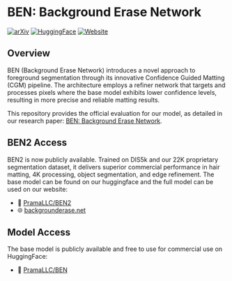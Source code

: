 # BEN: Background Erase Network

[![arXiv](https://img.shields.io/badge/arXiv-2501.06230-b31b1b.svg)](https://arxiv.org/abs/2501.06230)
[![HuggingFace](https://img.shields.io/badge/🤗%20Hugging%20Face-BEN-blue)](https://huggingface.co/PramaLLC/BEN)
[![Website](https://img.shields.io/badge/Website-backgrounderase.net-green)](https://backgrounderase.net)

## Overview
BEN (Background Erase Network) introduces a novel approach to foreground segmentation through its innovative Confidence Guided Matting (CGM) pipeline. The architecture employs a refiner network that targets and processes pixels where the base model exhibits lower confidence levels, resulting in more precise and reliable matting results.

This repository provides the official evaluation for our model, as detailed in our research paper: [BEN: Background Erase Network](https://arxiv.org/abs/2501.06230).



## BEN2 Access
BEN2 is now publicly available. Trained on DIS5k and our 22K proprietary segmentation dataset, it delivers superior commercial performance in hair matting, 4K processing, object segmentation, and edge refinement. The base model can be found on our huggingface and the full model can be used on our website:
- 🤗 [PramaLLC/BEN2](https://huggingface.co/PramaLLC/BEN2)
- 🌐 [backgrounderase.net](https://backgrounderase.net)


## Model Access
The base model is publicly available and free to use for commercial use on HuggingFace:
- 🤗 [PramaLLC/BEN](https://huggingface.co/PramaLLC/BEN)
